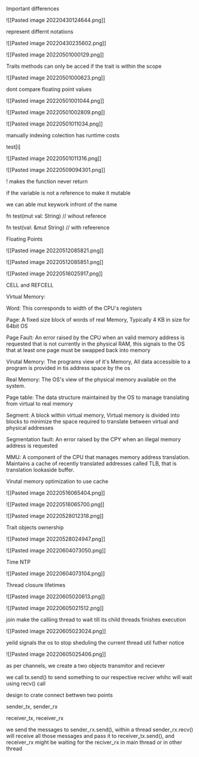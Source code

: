 Important differences

![[Pasted image 20220430124644.png]]


represent differnt notations


![[Pasted image 20220430235602.png]]

![[Pasted image 20220501000129.png]]

Traits methods can only be acced if the trait is within the scope

![[Pasted image 20220501000623.png]]

dont compare floating point values

![[Pasted image 20220501001044.png]]


![[Pasted image 20220501002809.png]]


![[Pasted image 20220501011034.png]]

manually indexing colection has runtime costs

test[i]

![[Pasted image 20220501011316.png]]



![[Pasted image 20220509094301.png]]

! makes the function never return


if the variable is not a reference to make it mutable

we can able mut keywork infront of the name

fn test(mut val: String) // wihout referece

fn test(val: &mut String) // with refeerence


Floating Points

![[Pasted image 20220512085821.png]]

![[Pasted image 20220512085851.png]]

![[Pasted image 20220516025917.png]]

CELL and REFCELL

Virtual Memory:

Word: This corresponds to width of the CPU's registers

Page: A fixed size block of words of real Memory, Typically 4 KB in size for 64bit OS


Page Fault: An error raised by the CPU when an valid memory address is requested that is not currently in the physical RAM, this signals to the OS that at least one page must be swapped back into memory

Virutal Memory: The programs view of it's Memory, All data accessible to a program is provided in tis address space by the os

Real Memory: The OS's view of the physical memory available on the system.

Page table: The data structure maintained by the OS to manage translating from virtual to real memory

Segment: A block within virtual memory, Virtual memory is divided into blocks to minimize the space required to translate between virtual and physical addresses

Segmentation fault: An error raised by the CPY when an illegal memory address is requested

MMU: A component of the CPU that manages memory address translation. Maintains a cache of recently translated addresses called TLB, that is translation lookaside buffer.

Virutal memory optimization to use cache

![[Pasted image 20220516065404.png]]

![[Pasted image 20220516065700.png]]

![[Pasted image 20220528012318.png]]

Trait objects ownership

![[Pasted image 20220528024947.png]]

![[Pasted image 20220604073050.png]]

Time NTP

![[Pasted image 20220604073104.png]]

Thread closure lifetimes

![[Pasted image 20220605020613.png]]

![[Pasted image 20220605021512.png]]

join make the calliing thread to wait till its child threads finishes execution

![[Pasted image 20220605023024.png]]

yeild signals the os to stop sheduling the current thread util futher notice

![[Pasted image 20220605025406.png]]

as per channels, we create a two objects transmitor and reciever

we call tx.send() to send something to our respective reciver whihc will wait using recv() call

design to crate connect bettwen two points

sender_tx, sender_rx

receiver_tx, receiver_rx

we send the messages to sender_rx.send(), within a thread sender_rx.recv() will receive all those messages and pass it to receiver_tx.send(), and receiver_rx might be waiting for the reciver_rx in main thread or in other thread